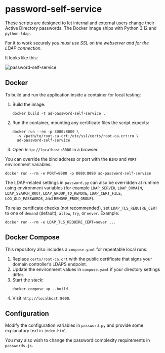 password-self-service
=====================

These scripts are designed to let internal and external users change their Active Directory passwords. The Docker image ships with Python 3.12 and `python-ldap`.

For it to work securely _you must use SSL on the webserver and for the LDAP connection_.

It looks like this:

![password-self-service](http://i.imgur.com/H6If1.png)

Docker
------

To build and run the application inside a container for local testing:

1. Build the image:
   ```
   docker build -t ad-password-self-service .
   ```
2. Run the container, mounting any certificate files the script expects:
   ```
   docker run --rm -p 8000:8000 \
     -v /path/to/root-ca.crt:/etc/ssl/certs/root-ca.crt:ro \
     ad-password-self-service
   ```
3. Open `http://localhost:8000` in a browser.

You can override the bind address or port with the `BIND` and `PORT` environment variables:
```
docker run --rm -e PORT=8080 -p 8080:8080 ad-password-self-service
```

The LDAP-related settings in `password.py` can also be overridden at runtime using environment variables (for example `LDAP_SERVER`, `LDAP_DOMAIN`, `LDAP_SEARCH_ROOT`, `LDAP_GROUP_TO_REMOVE`, `LDAP_CERT_FILE`, `LOG_OLD_PASSWORDS`, and `REMOVE_FROM_GROUP`).

To relax certificate checks (not recommended), set `LDAP_TLS_REQUIRE_CERT` to one of `demand` (default), `allow`, `try`, or `never`. Example:
```
docker run --rm -e LDAP_TLS_REQUIRE_CERT=never ...
```

Docker Compose
--------------

This repository also includes a `compose.yaml` for repeatable local runs:

1. Replace `certs/root-ca.crt` with the public certificate that signs your domain controller’s LDAPS endpoint.
2. Update the environment values in `compose.yaml` if your directory settings differ.
3. Start the stack:
   ```
   docker compose up --build
   ```
4. Visit `http://localhost:8000`.

Configuration
-------------

Modify the configuration variables in `password.py` and provide some explanatory text in `index.html`.

You may also wish to change the password complexity requirements in `passwords.js`.
